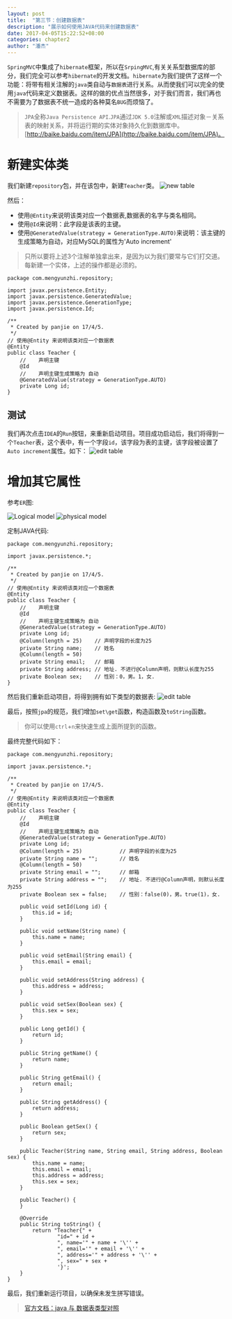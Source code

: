 ```yaml
---
layout: post
title:  "第三节：创建数据表"
description: "展示如何使用JAVA代码来创建数据表"
date: 2017-04-05T15:22:52+08:00
categories: chapter2
author: "潘杰"
---
```


`SpringMVC`中集成了`hibernate`框架，所以在`SrpingMVC`,有关关系型数据库的部分，我们完全可以参考`hibernate`的开发文档。`hibernate`为我们提供了这样一个功能：将带有相关注解的`java`类自动与`数据表`进行关系。从而使我们可以完全的使用`java`代码来定义数据表。这样的做的优点当然很多，对于我们而言，我们再也不需要为了数据表不统一造成的各种莫名`BUG`而烦恼了。

> `JPA`全称`Java Persistence API`.`JPA`通过`JDK 5.0`注解或`XML`描述对象－关系表的映射关系，并将运行期的实体对象持久化到数据库中。[http://baike.baidu.com/item/JPA](http://baike.baidu.com/item/JPA)。

# 新建实体类
我们新建`repository`包，并在该包中，新建`Teacher`类。
![new table]({{site.imageurl}}/chapter2/3.png)

然后：
*   使用`@Entity`来说明该类对应一个数据表,数据表的名字与类名相同。
*   使用`@Id`来说明：此字段是该表的主键。
*   使用`@GeneratedValue(strategy = GenerationType.AUTO)`来说明：该主键的生成策略为自动，对应MySQL的属性为'Auto increment'

> 只所以要将上述3个注解单独拿出来，是因为以为我们要常与它们打交道。每新建一个实体，上述的操作都是必须的。

```
package com.mengyunzhi.repository;

import javax.persistence.Entity;
import javax.persistence.GeneratedValue;
import javax.persistence.GenerationType;
import javax.persistence.Id;

/**
 * Created by panjie on 17/4/5.
 */
// 使用@Entity 来说明该类对应一个数据表
@Entity
public class Teacher {
    //    声明主键
    @Id
    //    声明主键生成策略为 自动
    @GeneratedValue(strategy = GenerationType.AUTO)
    private Long id;
}

```
## 测试
我们再次点击`IDEA`的`Run`按钮，来重新启动项目。项目成功启动后，我们将得到一个`Teacher`表，这个表中，有一个字段`id`，该字段为表的主键，该字段被设置了`Auto increment`属性。如下：
![edit table]({{site.imageurl}}/chapter2/4.png)


# 增加其它属性
参考`ER`图:

![Logical model]({{site.imageurl}}/chapter2/6.png) 
![physical model]({{site.imageurl}}/chapter2/7.png)


定制JAVA代码:
```
package com.mengyunzhi.repository;

import javax.persistence.*;

/**
 * Created by panjie on 17/4/5.
 */
// 使用@Entity 来说明该类对应一个数据表
@Entity
public class Teacher {
    //    声明主键
    @Id
    //    声明主键生成策略为 自动
    @GeneratedValue(strategy = GenerationType.AUTO)
    private Long id;
    @Column(length = 25)    // 声明字段的长度为25
    private String name;    // 姓名
    @Column(length = 50)
    private String email;   // 邮箱
    private String address; // 地址. 不进行@Column声明，则默认长度为255
    private Boolean sex;    // 性别：0，男。1，女.
}
```
然后我们重新启动项目，将得到拥有如下类型的数据表:
![edit table]({{site.imageurl}}/chapter2/5.png)

最后，按照`jpa`的规范，我们增加`set\get`函数，构造函数及`toString`函数。
> 你可以使用`ctrl`+`n`来快速生成上面所提到的函数。

最终完整代码如下：
```
package com.mengyunzhi.repository;

import javax.persistence.*;

/**
 * Created by panjie on 17/4/5.
 */
// 使用@Entity 来说明该类对应一个数据表
@Entity
public class Teacher {
    //    声明主键
    @Id
    //    声明主键生成策略为 自动
    @GeneratedValue(strategy = GenerationType.AUTO)
    private Long id;
    @Column(length = 25)            // 声明字段的长度为25
    private String name = "";       // 姓名
    @Column(length = 50)
    private String email = "";      // 邮箱
    private String address = "";    // 地址. 不进行@Column声明，则默认长度为255
    private Boolean sex = false;    // 性别：false(0)，男。true(1)，女.

    public void setId(Long id) {
        this.id = id;
    }

    public void setName(String name) {
        this.name = name;
    }

    public void setEmail(String email) {
        this.email = email;
    }

    public void setAddress(String address) {
        this.address = address;
    }

    public void setSex(Boolean sex) {
        this.sex = sex;
    }

    public Long getId() {
        return id;
    }

    public String getName() {
        return name;
    }

    public String getEmail() {
        return email;
    }

    public String getAddress() {
        return address;
    }

    public Boolean getSex() {
        return sex;
    }

    public Teacher(String name, String email, String address, Boolean sex) {
        this.name = name;
        this.email = email;
        this.address = address;
        this.sex = sex;
    }

    public Teacher() {
    }

    @Override
    public String toString() {
        return "Teacher{" +
                "id=" + id +
                ", name='" + name + '\'' +
                ", email='" + email + '\'' +
                ", address='" + address + '\'' +
                ", sex=" + sex +
                '}';
    }
}
```
最后，我们重新运行项目，以确保未发生拼写错误。


> [官方文档：java 与 数据表类型对照](https://docs.jboss.org/hibernate/orm/current/userguide/html_single/Hibernate_User_Guide.html#basic-provided)
